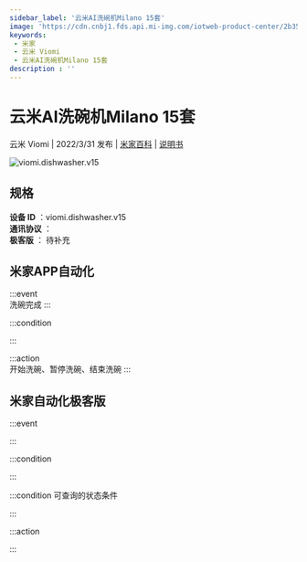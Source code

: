 ```yaml
---
sidebar_label: '云米AI洗碗机Milano 15套'
image: 'https://cdn.cnbj1.fds.api.mi-img.com/iotweb-product-center/2b35dc8c6e95d2c5e6bb22a142d38efd_1648001360901.png?GalaxyAccessKeyId=AKVGLQWBOVIRQ3XLEW&Expires=9223372036854775807&Signature=DehxQ8YvlUGxpQxWMYSiLCGvffg='
keywords: 
 - 米家
 - 云米 Viomi
 - 云米AI洗碗机Milano 15套
description : ''
---
```

# 云米AI洗碗机Milano 15套

云米 Viomi | 2022/3/31 发布 | [米家百科](https://home.mi.com/webapp/content/baike/product/index.html?model=viomi.dishwasher.v15) | [说明书](https://home.mi.com/views/introduction.html?model=viomi.dishwasher.v15&region=cn)

![viomi.dishwasher.v15](https://cdn.cnbj1.fds.api.mi-img.com/iotweb-product-center/2b35dc8c6e95d2c5e6bb22a142d38efd_1648001360901.png?GalaxyAccessKeyId=AKVGLQWBOVIRQ3XLEW&Expires=9223372036854775807&Signature=DehxQ8YvlUGxpQxWMYSiLCGvffg=)

## 规格  
> 
**设备 ID** ：viomi.dishwasher.v15  
**通讯协议** ：  
**极客版**  ： 待补充 


## 米家APP自动化  

:::event  
洗碗完成
:::

:::condition  

:::

:::action   
开始洗碗、暂停洗碗、结束洗碗
:::

## 米家自动化极客版  

:::event  

:::

:::condition  

:::

:::condition 可查询的状态条件  

:::

:::action  

:::

        
